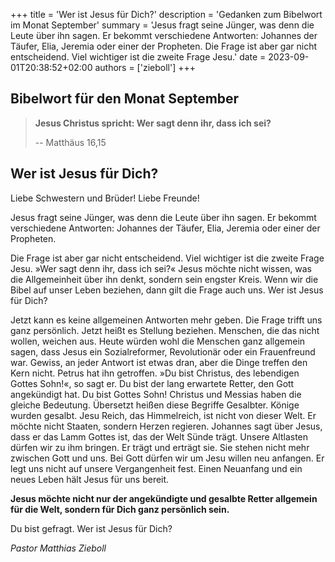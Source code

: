 +++
title = 'Wer ist Jesus für Dich?'
description = 'Gedanken zum Bibelwort im Monat September'
summary = 'Jesus fragt seine Jünger, was denn die Leute über ihn sagen. Er bekommt verschiedene Antworten: Johannes der Täufer, Elia, Jeremia oder einer der Propheten. Die Frage ist aber gar nicht entscheidend. Viel wichtiger ist die zweite Frage Jesu.'
date = 2023-09-01T20:38:52+02:00
authors = ['zieboll']
+++

## Bibelwort für den Monat September
 
> **Jesus Christus spricht:
> Wer sagt denn ihr, dass ich sei?**
>
> -- Matthäus 16,15

## Wer ist Jesus für Dich?

Liebe Schwestern und Brüder! Liebe Freunde!

Jesus fragt seine Jünger, was denn die Leute über ihn sagen. Er bekommt verschiedene Antworten: Johannes der Täufer, Elia, Jeremia oder einer der Propheten.

Die Frage ist aber gar nicht entscheidend. Viel wichtiger ist die zweite Frage Jesu. 
»Wer sagt denn ihr, dass ich sei?« Jesus möchte nicht wissen, was die Allgemeinheit über ihn denkt, sondern sein engster Kreis. 
Wenn wir die Bibel auf unser Leben beziehen, dann gilt die Frage auch uns. Wer ist Jesus für Dich?


Jetzt kann es keine allgemeinen Antworten mehr geben. Die Frage trifft uns ganz persönlich. Jetzt heißt es Stellung beziehen. Menschen, die das nicht wollen, weichen aus. Heute würden wohl die Menschen ganz allgemein sagen, dass Jesus ein Sozialreformer, Revolutionär oder ein Frauenfreund war. Gewiss, an jeder Antwort ist etwas dran, aber die Dinge treffen den Kern nicht. Petrus hat ihn getroffen. »Du bist Christus, des lebendigen Gottes Sohn!«, so sagt er. Du bist der lang erwartete Retter, den Gott angekündigt hat. Du bist Gottes Sohn! Christus und Messias haben die gleiche Bedeutung. Übersetzt heißen diese Begriffe Gesalbter. Könige wurden gesalbt. Jesu Reich, das Himmelreich, ist nicht von dieser Welt. Er möchte nicht Staaten, sondern Herzen regieren. Johannes sagt über Jesus, dass er das Lamm Gottes ist, das der Welt Sünde trägt. Unsere Altlasten dürfen wir zu ihm bringen. Er trägt und erträgt sie. Sie stehen nicht mehr zwischen Gott und uns. Bei Gott dürfen wir um Jesu willen neu anfangen. Er legt uns nicht auf unsere Vergangenheit fest. Einen Neuanfang und ein neues Leben hält Jesus für uns bereit.

**Jesus möchte nicht nur der angekündigte und gesalbte Retter allgemein für die Welt, sondern für Dich ganz persönlich sein.**

Du bist gefragt. Wer ist Jesus für Dich?

_Pastor Matthias Zieboll_
